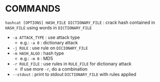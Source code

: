 # COMMANDS

`hashcat [OPTIONS] HASH_FILE DICTIONARY_FILE` : crack hash contained in `HASH_FILE` using words in `DICTIONARY_FILE`  
*	`-a ATTACK_TYPE` : use attack type
	*	e.g.: `-a 0` : dictionary attack
*	`-j RULE` : use rule on `DICIONARY_FILE`
*	`-m HASH_ALGO` : hash type
	*	e.g.: `-m 0` : MD5
*	`-r RULE_FILE` : use rules in `RULE_FILE` for dictionary attack
	*	if use more `-r`, do a combination
*	`--stdout` : print to stdout `DICTIONARY_FILE` with rules applied
